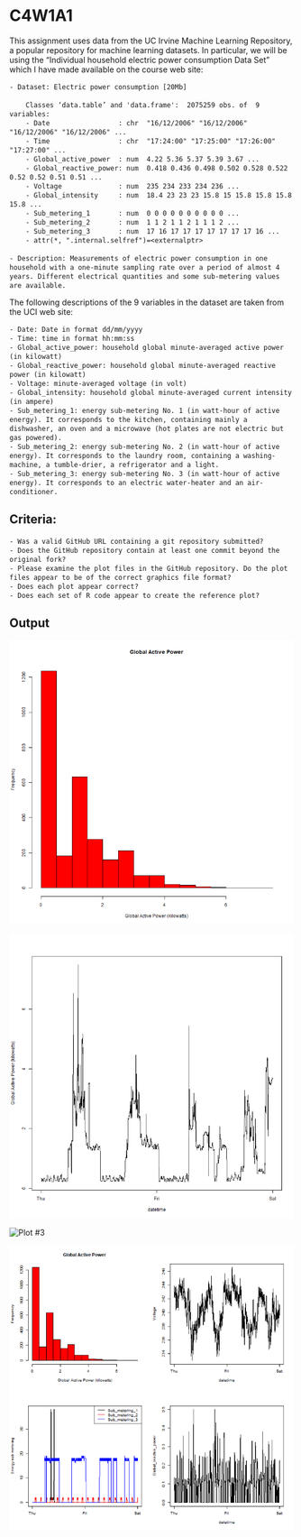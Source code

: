 # C4W1A1

This assignment uses data from the UC Irvine Machine Learning Repository, a popular repository for machine learning datasets. In particular, we will be using the “Individual household electric power consumption Data Set” which I have made available on the course web site:

    - Dataset: Electric power consumption [20Mb]

        Classes ‘data.table’ and 'data.frame':  2075259 obs. of  9 variables:
        - Date                 : chr  "16/12/2006" "16/12/2006" "16/12/2006" "16/12/2006" ...
        - Time                 : chr  "17:24:00" "17:25:00" "17:26:00" "17:27:00" ...
        - Global_active_power  : num  4.22 5.36 5.37 5.39 3.67 ...
        - Global_reactive_power: num  0.418 0.436 0.498 0.502 0.528 0.522 0.52 0.52 0.51 0.51 ...
        - Voltage              : num  235 234 233 234 236 ...
        - Global_intensity     : num  18.4 23 23 23 15.8 15 15.8 15.8 15.8 15.8 ...
        - Sub_metering_1       : num  0 0 0 0 0 0 0 0 0 0 ...
        - Sub_metering_2       : num  1 1 2 1 1 2 1 1 1 2 ...
        - Sub_metering_3       : num  17 16 17 17 17 17 17 17 17 16 ...
        - attr(*, ".internal.selfref")=<externalptr>

    - Description: Measurements of electric power consumption in one household with a one-minute sampling rate over a period of almost 4 years. Different electrical quantities and some sub-metering values are available.

The following descriptions of the 9 variables in the dataset are taken from the UCI web site:

    - Date: Date in format dd/mm/yyyy
    - Time: time in format hh:mm:ss
    - Global_active_power: household global minute-averaged active power (in kilowatt)
    - Global_reactive_power: household global minute-averaged reactive power (in kilowatt)
    - Voltage: minute-averaged voltage (in volt)
    - Global_intensity: household global minute-averaged current intensity (in ampere)
    - Sub_metering_1: energy sub-metering No. 1 (in watt-hour of active energy). It corresponds to the kitchen, containing mainly a dishwasher, an oven and a microwave (hot plates are not electric but gas powered).
    - Sub_metering_2: energy sub-metering No. 2 (in watt-hour of active energy). It corresponds to the laundry room, containing a washing-machine, a tumble-drier, a refrigerator and a light.
    - Sub_metering_3: energy sub-metering No. 3 (in watt-hour of active energy). It corresponds to an electric water-heater and an air-conditioner.

## Criteria:

    - Was a valid GitHub URL containing a git repository submitted?
    - Does the GitHub repository contain at least one commit beyond the original fork?
    - Please examine the plot files in the GitHub repository. Do the plot files appear to be of the correct graphics file format?
    - Does each plot appear correct?
    - Does each set of R code appear to create the reference plot?

## Output

![Plot #1](plot1.png)

![Plot #2](plot2.png)

![Plot #3](plo3.png)

![Plot #4](plot4.png)


